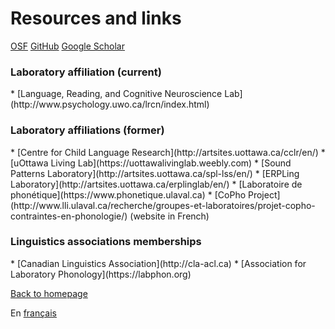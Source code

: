 <h1>Resources and links</h1>

[OSF](https://osf.io/w8y3z/)
[GitHub](https://github.com/felixdtrudel)
[Google Scholar](https://scholar.google.ca/citations?user=lVueDsAAAAAJ&hl=en&oi=ao)

<h3>Laboratory affiliation (current)</h3>
*   [Language, Reading, and Cognitive Neuroscience Lab](http://www.psychology.uwo.ca/lrcn/index.html) 

<h3>Laboratory affiliations (former)</h3>
*   [Centre for Child Language Research](http://artsites.uottawa.ca/cclr/en/)
*   [uOttawa Living Lab](https://uottawalivinglab.weebly.com)
*   [Sound Patterns Laboratory](http://artsites.uottawa.ca/spl-lss/en/)
*   [ERPLing Laboratory](http://artsites.uottawa.ca/erplinglab/en/)
*   [Laboratoire de phonétique](https://www.phonetique.ulaval.ca)
*   [CoPho Project](http://www.lli.ulaval.ca/recherche/groupes-et-laboratoires/projet-copho-contraintes-en-phonologie/) (website in French)

<h3>Linguistics associations memberships</h3>
*   [Canadian Linguistics Association](http://cla-acl.ca)
*   [Association for Laboratory Phonology](https://labphon.org)

[Back to homepage](https://felixdtrudel.github.io/index.html)

En [français](https://felixdtrudel.github.io/fr/ressources.html)

